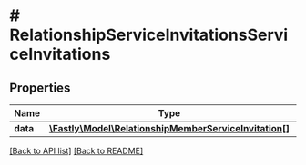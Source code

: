 # # RelationshipServiceInvitationsServiceInvitations

## Properties

Name | Type | Description | Notes
------------ | ------------- | ------------- | -------------
**data** | [**\Fastly\Model\RelationshipMemberServiceInvitation[]**](RelationshipMemberServiceInvitation.md) |  | [optional] 


[[Back to API list]](../../README.md#endpoints) [[Back to README]](../../README.md)
